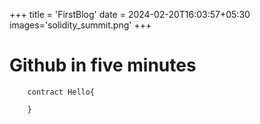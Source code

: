 +++
title = 'FirstBlog'
date = 2024-02-20T16:03:57+05:30
images='solidity_summit.png'
+++

# Github in five minutes
```solidity
    contract Hello{

    }
```

